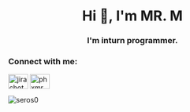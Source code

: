 <h1 align="center">Hi 👋, I'm MR. M</h1>
<h3 align="center">I'm inturn programmer.</h3>

<h3 align="left">Connect with me:</h3>
<p align="left">
<a href="https://fb.com/jirachot seangpitak" target="blank"><img align="center" src="https://raw.githubusercontent.com/rahuldkjain/github-profile-readme-generator/master/src/images/icons/Social/facebook.svg" alt="jirachot seangpitak" height="30" width="40" /></a>
<a href="https://instagram.com/phxmrm" target="blank"><img align="center" src="https://raw.githubusercontent.com/rahuldkjain/github-profile-readme-generator/master/src/images/icons/Social/instagram.svg" alt="phxmrm" height="30" width="40" /></a>
</p>



<p><img align="left" src="https://github-readme-stats.vercel.app/api/top-langs?username=seros0&show_icons=true&locale=en&layout=compact" alt="seros0" /></p>


